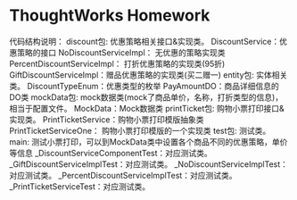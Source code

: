 # ThoughtWorks Homework

代码结构说明：
discount包:  优惠策略相关接口&实现类。
      DiscountService：优惠策略的接口
      NoDiscountServiceImpl： 无优惠的策略实现类
      PercentDiscountServiceImpl： 打折优惠策略的实现类(95折)
      GiftDiscountServiceImpl：赠品优惠策略的实现类(买二赠一)
entity包: 实体相关类。
      DiscountTypeEnum：优惠类型的枚举
      PayAmountDO：商品详细信息的DO类
mockData包: mock数据类(mock了商品单价，名称，打折类型的信息)，相当于配置文件。
      MockData：Mock数据类
printTicket包: 购物小票打印接口&实现类。
      PrintTicketService：购物小票打印模版抽象类
      PrintTicketServiceOne： 购物小票打印模版的一个实现类
test包: 测试类。
      main: 测试小票打印，可以到MockData类中设置各个商品不同的优惠策略，单价等信息
      _DiscountServiceComponentTest：对应测试类。
      _GiftDiscountServiceImplTest：对应测试类。
      _NoDiscountServiceImplTest：对应测试类。
      _PercentDiscountServiceImplTest：对应测试类。
      _PrintTicketServiceTest：对应测试类。
